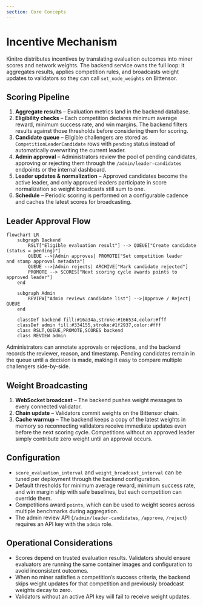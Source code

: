 ```yaml
---
section: Core Concepts
---
```


# Incentive Mechanism

Kinitro distributes incentives by translating evaluation outcomes into miner scores and network weights. The backend service owns the full loop: it aggregates results, applies competition rules, and broadcasts weight updates to validators so they can call `set_node_weights` on Bittensor.

## Scoring Pipeline

1. **Aggregate results** – Evaluation metrics land in the backend database.
2. **Eligibility checks** – Each competition declares minimum average reward, minimum success rate, and win margins. The backend filters results against those thresholds before considering them for scoring.
3. **Candidate queue** – Eligible challengers are stored as `CompetitionLeaderCandidate` rows with `pending` status instead of automatically overwriting the current leader.
4. **Admin approval** – Administrators review the pool of pending candidates, approving or rejecting them through the `/admin/leader-candidates` endpoints or the internal dashboard.
5. **Leader updates & normalization** – Approved candidates become the active leader, and only approved leaders participate in score normalization so weight broadcasts still sum to one.
6. **Schedule** – Periodic scoring is performed on a configurable cadence and caches the latest scores for broadcasting.

## Leader Approval Flow

```mermaid
flowchart LR
    subgraph Backend
        RSLT["Eligible evaluation result"] --> QUEUE["Create candidate (status = pending)"]
        QUEUE -->|Admin approves| PROMOTE["Set competition leader
and stamp approval metadata"]
        QUEUE -->|Admin rejects| ARCHIVE["Mark candidate rejected"]
        PROMOTE --> SCORES["Next scoring cycle awards points to approved leader"]
    end

    subgraph Admin
        REVIEW["Admin reviews candidate list"] -->|Approve / Reject| QUEUE
    end

    classDef backend fill:#16a34a,stroke:#166534,color:#fff
    classDef admin fill:#334155,stroke:#1f2937,color:#fff
    class RSLT,QUEUE,PROMOTE,SCORES backend
    class REVIEW admin
```

Administrators can annotate approvals or rejections, and the backend records the reviewer, reason, and timestamp. Pending candidates remain in the queue until a decision is made, making it easy to compare multiple challengers side-by-side.

## Weight Broadcasting

1. **WebSocket broadcast** – The backend pushes weight messages to every connected validator.
2. **Chain update** – Validators commit weights on the Bittensor chain.
3. **Cache warmup** – The backend keeps a copy of the latest weights in memory so reconnecting validators receive immediate updates even before the next scoring cycle. Competitions without an approved leader simply contribute zero weight until an approval occurs.

## Configuration

- `score_evaluation_interval` and `weight_broadcast_interval` can be tuned per deployment through the backend configuration.
- Default thresholds for minimum average reward, minimum success rate, and win margin ship with safe baselines, but each competition can override them.
- Competitions award `points`, which can be used to weight scores across multiple benchmarks during aggregation.
- The admin review API (`/admin/leader-candidates`, `/approve`, `/reject`) requires an API key with the `admin` role.

## Operational Considerations

- Scores depend on trusted evaluation results. Validators should ensure evaluators are running the same container images and configuration to avoid inconsistent outcomes.
- When no miner satisfies a competition’s success criteria, the backend skips weight updates for that competition and previously broadcast weights decay to zero.
- Validators without an active API key will fail to receive weight updates.
